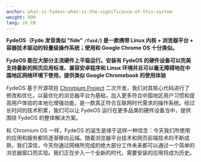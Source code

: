 ```yaml
---
anchor: what-is-fydeos-what-is-the-significance-of-this-system
weight: 999
lang: zh_CN
---
```

**FydeOS（Fyde 发音类似 "fide" `/faɪd/`) 是一款携带 Linux 内核 + 浏览器平台 + 容器技术驱动的轻量级操作系统；使用和 Google Chrome OS 十分类似。**

**FydeOS 能在大部分主流硬件上平稳运行。安装有 FydeOS 的硬件设备可以完美支持最新的网页应用标准、兼容安卓程序和 Linux 环境并且可以毫无障碍地在中国地区网络环境下使用，提供类似 Google Chromebook 的使用体验**

FydeOS 基于开源项目 [Chromium Project](https://www.chromium.org/chromium-os) 二次开发，我们对其核心代码进行了修改和优化，以最优化的浏览器平台为基础，加入更多符合中国地区用户习惯和提高用户体验的本地化增强功能，是一款真正符合互联网时代需求的操作系统。经过长时间的技术积累，我们可以让 FydeOS 运行在更多品类的硬件设备当中，提供围绕 FydeOS 的整体解决方案。

和 Chromium OS 一样，FydeOS 的诞生是缘于这样一种信念：今天我们所使用的应用和服务都将逐渐移向云端。随着浏览器平台技术和网页前端技术的不断成熟，我们深信，今天你通过网络所完成的绝大部分工作未来都可以通过一个简单的浏览器窗口而实现。我们正在步入一个全新的时代，需要安装的应用将成为历史。